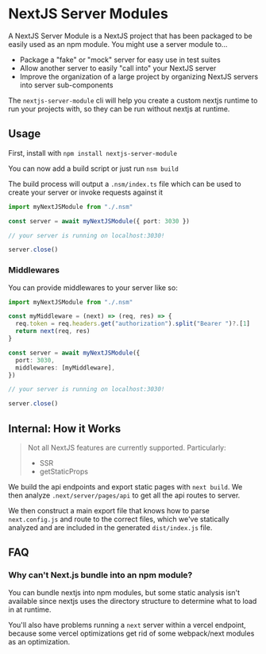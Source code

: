 # NextJS Server Modules

A NextJS Server Module is a NextJS project that has been packaged to be easily
used as an npm module. You might use a server module to...

- Package a "fake" or "mock" server for easy use in test suites
- Allow another server to easily "call into" your NextJS server
- Improve the organization of a large project by organizing NextJS servers into
  server sub-components

The `nextjs-server-module` cli will help you create a custom nextjs runtime
to run your projects with, so they can be run without nextjs at runtime.

## Usage

First, install with `npm install nextjs-server-module`

You can now add a build script or just run `nsm build`

The build process will output a `.nsm/index.ts` file which can be used to
create your server or invoke requests against it

```ts
import myNextJSModule from "./.nsm"

const server = await myNextJSModule({ port: 3030 })

// your server is running on localhost:3030!

server.close()
```

### Middlewares

You can provide middlewares to your server like so:

```ts
import myNextJSModule from "./.nsm"

const myMiddleware = (next) => (req, res) => {
  req.token = req.headers.get("authorization").split("Bearer ")?.[1]
  return next(req, res)
}

const server = await myNextJSModule({
  port: 3030,
  middlewares: [myMiddleware],
})

// your server is running on localhost:3030!

server.close()
```

## Internal: How it Works

> Not all NextJS features are currently supported. Particularly:
>
> - SSR
> - getStaticProps

We build the api endpoints and export static pages with `next build`. We then
analyze `.next/server/pages/api` to get all the api routes to server.

We then construct a main export file that knows how to parse `next.config.js`
and route to the correct files, which we've statically analyzed and are included
in the generated `dist/index.js` file.

## FAQ

### Why can't Next.js bundle into an npm module?

You can bundle nextjs into npm modules, but some static analysis isn't available
since nextjs uses the directory structure to determine what to load in at
runtime.

You'll also have problems running a `next` server within a vercel endpoint,
because some vercel optimizations get rid of some webpack/next modules as an
optimization.
